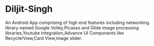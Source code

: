 # Diljit-Singh
An Android App comprising of high end features including networking library named  Google Volley,Picasso and Glide image processing libraries,Youtube integration,Advance UI Components like RecyclerView,Card View,image slider.
